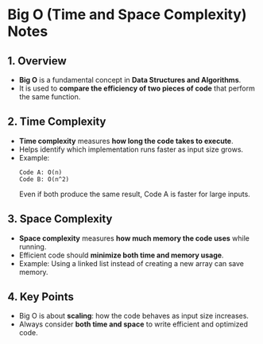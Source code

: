 # Big O (Time and Space Complexity) Notes

## 1. Overview

- **Big O** is a fundamental concept in **Data Structures and Algorithms**.
- It is used to **compare the efficiency of two pieces of code** that perform the same function.

## 2. Time Complexity

- **Time complexity** measures **how long the code takes to execute**.
- Helps identify which implementation runs faster as input size grows.
- Example:
  ```text
  Code A: O(n)
  Code B: O(n^2)
  ```
  Even if both produce the same result, Code A is faster for large inputs.

## 3. Space Complexity

- **Space complexity** measures **how much memory the code uses** while running.
- Efficient code should **minimize both time and memory usage**.
- Example: Using a linked list instead of creating a new array can save memory.

## 4. Key Points

- Big O is about **scaling**: how the code behaves as input size increases.
- Always consider **both time and space** to write efficient and optimized code.
